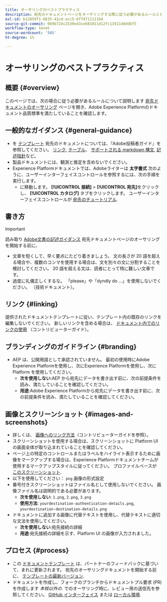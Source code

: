 ```yaml
---
title: オーサリングのベストプラクティス
description: 宛先のドキュメントページをオーサリングする際に従う必要があるルールとヒントを説明します。これにより、Adobe Experience Platformのドキュメント品質標準を確実に満たすことができます。
exl-id: b12059f1-6635-41cd-acc5-6ff471111164
source-git-commit: 0b9b724c2530e43ce681011d12fc1341148ddbf5
workflow-type: tm+mt
source-wordcount: '565'
ht-degree: 1%

---
```


# オーサリングのベストプラクティス

## 概要 {#overview}

このページでは、次の場合に従う必要があるルールについて説明します [宛先ドキュメントのオーサリング](./documentation-instructions.md) ページを開き、Adobe Experience Platformのドキュメント品質標準を満たしていることを確認します。

## 一般的なガイダンス {#general-guidance}

* を [テンプレート](./self-service-template.md) 宛先のドキュメントについては、『Adobe投稿者ガイド』を参照してください。 [リンク](https://experienceleague.adobe.com/docs/contributor/contributor-guide/writing-essentials/linking.html?lang=en), [テーブル](https://experienceleague.adobe.com/docs/contributor/contributor-guide/writing-essentials/markdown.html?lang=en#tables)、 [サポートされる markdown 構文](https://experienceleague.adobe.com/docs/contributor/contributor-guide/writing-essentials/markdown.html?lang=en), [記述指針](https://experienceleague.adobe.com/docs/contributor/contributor-guide/writing-essentials/general-writing-guidance.html?lang=en)など。
* 製品ドキュメントには、観測と推定を含めないでください。
* Experience Platformドキュメントでは、Adobeライターは **太字書式** 次のように、ユーザーインターフェイスコントロールを参照するには、次の手順を実行します。
   * に移動します。 **[!UICONTROL 接続]** > **[!UICONTROL 宛先]**&#x200B;をクリックし、 **[!UICONTROL カタログ]** タブをクリックします。 ユーザーインターフェイスコントロールが [宛先のチュートリアル](https://experienceleague.adobe.com/docs/experience-platform/destinations/ui/activate/activate-batch-profile-destinations.html?lang=en#select-destination).

## 書き方

>[!IMPORTANT]
>
>読み取り [Adobe文書の記述ガイダンス](https://experienceleague.adobe.com/docs/contributor/contributor-guide/writing-essentials/general-writing-guidance.html?lang=en) 宛先ドキュメントページのオーサリングを開始する前に、

* 文章を短くして、早く要点にたどり着きましょう。 文の長さが 20 語を超える場合や、複数のコンマを使用する場合は、文を別々の文に分割することを検討してください。 20 語を超える文は、読者にとって特に難しい文章です。
* 過度に礼儀正しくするな。 「please」や「dyndly do ...」を使用しないでください。 （技術ドキュメント）。

## リンク {#linking}

提供されたドキュメントテンプレートに従い、テンプレート内の既存のリンクを編集しないでください。 新しいリンクを含める場合は、 [ドキュメント内でのリンクの使用](https://experienceleague.adobe.com/docs/contributor/contributor-guide/writing-essentials/linking.html?lang=en) （コントリビューターガイド）。

## ブランディングのガイドライン {#branding}

* AEP は、公開用語として承認されていません。 最初の使用時にAdobe Experience Platformを使用し、次にExperience Platformを使用し、次に Platform を使用してください。
   * **次を使用しない**:AEP から宛先にデータを書き出す前に、次の前提条件を読み、満たしていることを確認してください。
   * **用途**:Adobe Experience Platformから宛先にデータを書き出す前に、次の前提条件を読み、満たしていることを確認してください。

## 画像とスクリーンショット {#images-and-screenshots}

* 詳しくは、 [画像へのリンク方法](https://experienceleague.adobe.com/docs/contributor/contributor-guide/writing-essentials/markdown.html?lang=en#images)（コントリビューターガイドを参照）。
* スクリーンショットを使用する場合は、スクリーンショットに Platform UI の画面全体が取り込まれていることを確認してください。
* ページ上の特定のコントロールまたはラベルをハイライト表示するために画像をマークアップする場合は、Experience Platformドキュメントチームが使用するマークアップスタイルに従ってください。 プロファイルベースが [このスクリーンショット](/help/destinations/catalog/cloud-storage/amazon-s3.md#export-type-frequency).
* 以下を使用してください： `png` 画像の形式設定
* 番号付きスクリーンショットはファイル名として使用しないでください。 画像ファイル名は説明的である必要があります。
   * **次を使用しない**: `1.png`, `2.png`, `3.png`
   * **使用方法**: `yourdestination-authentication-details.png`, `yourdestination-destination-details.png`
* ドキュメントに追加する画像に代替テキストを使用し、代替テキストに適切な文法を使用してください。
   * **次を使用しない**:宛先接続の詳細
   * **用途**:宛先接続の詳細を示す、Platform UI の画像が入力されました。

## プロセス {#process}

* この [ドキュメントテンプレート](./self-service-template.md) は、パートナーのフィードバックに基づいて、まれに更新されます。 宛先のオーサリングドキュメントを開始する前に、 [テンプレートの最新バージョン](/help/destinations/destination-sdk/docs-framework/assets/yourdestination-template.zip).
* ドキュメントを作成し、フォークのブランチからドキュメントプル要求 (PR) を作成します *本枝以外の*. でのオーサリング時に、レビュー用の送信先を参照してください。 [GitHub インターフェイス](./use-github-interface-to-create-documentation.md#submit-review) または [ローカル環境](./work-in-local-environment.md#submit-review).
